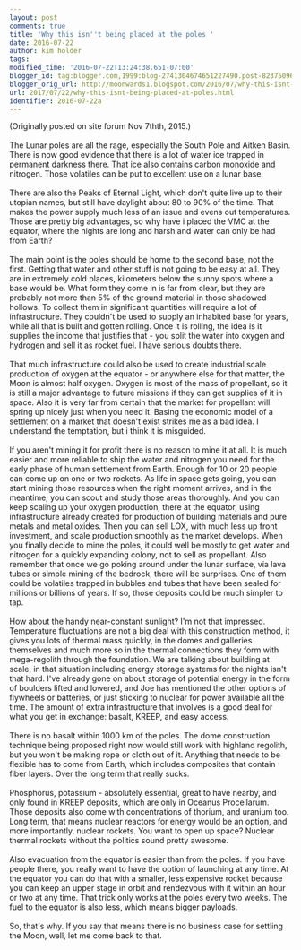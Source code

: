 ```yaml
---
layout: post
comments: true
title: 'Why this isn''t being placed at the poles '
date: 2016-07-22
author: kim holder
tags:
modified_time: '2016-07-22T13:24:38.651-07:00'
blogger_id: tag:blogger.com,1999:blog-2741304674651227490.post-8237509670201470734
blogger_orig_url: http://moonwards1.blogspot.com/2016/07/why-this-isnt-being-placed-at-poles.html
url: 2017/07/22/why-this-isnt-being-placed-at-poles.html
identifier: 2016-07-22a
---
```


(Originally posted on site forum Nov 7thth, 2015.) <br /><br />The Lunar poles are all the rage, especially the South Pole and Aitken Basin. There is now good evidence that there is a lot of water ice trapped in permanent darkness there. That ice also contains carbon monoxide and nitrogen. Those volatiles can be put to excellent use on a lunar base. <br /><br />There are also the Peaks of Eternal Light, which don't quite live up to their utopian names, but still have daylight about 80 to 90% of the time. That makes the power supply much less of an issue and evens out temperatures. Those are pretty big advantages, so why have i placed the VMC at the equator, where the nights are long and harsh and water can only be had from Earth? <br /><br />The main point is the poles should be home to the second base, not the first. Getting that water and other stuff is not going to be easy at all. They are in extremely cold places, kilometers below the sunny spots where a base would be. What form they come in is far from clear, but they are probably not more than 5% of the ground material in those shadowed hollows. To collect them in significant quantities will require a lot of infrastructure. They couldn't be used to supply an inhabited base for years, while all that is built and gotten rolling. Once it is rolling, the idea is it supplies the income that justifies that - you split the water into oxygen and hydrogen and sell it as rocket fuel. I have serious doubts there. <br /><br />That much infrastructure could also be used to create industrial scale production of oxygen at the equator - or anywhere else for that matter, the Moon is almost half oxygen. Oxygen is most of the mass of propellant, so it is still a major advantage to future missions if they can get supplies of it in space. Also it is very far from certain that the market for propellant will spring up nicely just when you need it. Basing the economic model of a settlement on a market that doesn't exist strikes me as a bad idea. I understand the temptation, but i think it is misguided. <br /><br />If you aren't mining it for profit there is no reason to mine it at all. It is much easier and more reliable to ship the water and nitrogen you need for the early phase of human settlement from Earth. Enough for 10 or 20 people can come up on one or two rockets. As life in space gets going, you can start mining those resources when the right moment arrives, and in the meantime, you can scout and study those areas thoroughly. And you can keep scaling up your oxygen production, there at the equator, using infrastructure already created for production of building materials and pure metals and metal oxides. Then you can sell LOX, with much less up front investment, and scale production smoothly as the market develops. When you finally decide to mine the poles, it could well be mostly to get water and nitrogen for a quickly expanding colony, not to sell as propellant. Also remember that once we go poking around under the lunar surface, via lava tubes or simple mining of the bedrock, there will be surprises. One of them could be volatiles trapped in bubbles and tubes that have been sealed for millions or billions of years. If so, those deposits could be much simpler to tap. <br /><br />How about the handy near-constant sunlight? I'm not that impressed. Temperature fluctuations are not a big deal with this construction method, it gives you lots of thermal mass quickly, in the domes and galleries themselves and much more so in the thermal connections they form with mega-regolith through the foundation. We are talking about building at scale, in that situation including energy storage systems for the nights isn't that hard. I've already gone on about storage of potential energy in the form of boulders lifted and lowered, and Joe has mentioned the other options of flywheels or batteries, or just sticking to nuclear for power available all the time. The amount of extra infrastructure that involves is a good deal for what you get in exchange: basalt, KREEP, and easy access. <br /><br />There is no basalt within 1000 km of the poles. The dome construction technique being proposed right now would still work with highland regolith, but you won't be making rope or cloth out of it. Anything that needs to be flexible has to come from Earth, which includes composites that contain fiber layers. Over the long term that really sucks. <br /><br />Phosphorus, potassium - absolutely essential, great to have nearby, and only found in KREEP deposits, which are only in Oceanus Procellarum. Those deposits also come with concentrations of thorium, and uranium too. Long term, that means nuclear reactors for energy would be an option, and more importantly, nuclear rockets. You want to open up space? Nuclear thermal rockets without the politics sound pretty awesome. <br /><br />Also evacuation from the equator is easier than from the poles. If you have people there, you really want to have the option of launching at any time. At the equator you can do that with a smaller, less expensive rocket because you can keep an upper stage in orbit and rendezvous with it within an hour or two at any time. That trick only works at the poles every two weeks. The fuel to the equator is also less, which means bigger payloads. <br /><br />So, that's why. If you say that means there is no business case for settling the Moon, well, let me come back to that.
